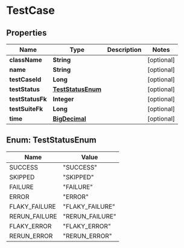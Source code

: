 
# TestCase

## Properties
Name | Type | Description | Notes
------------ | ------------- | ------------- | -------------
**className** | **String** |  |  [optional]
**name** | **String** |  |  [optional]
**testCaseId** | **Long** |  |  [optional]
**testStatus** | [**TestStatusEnum**](#TestStatusEnum) |  |  [optional]
**testStatusFk** | **Integer** |  |  [optional]
**testSuiteFk** | **Long** |  |  [optional]
**time** | [**BigDecimal**](BigDecimal.md) |  |  [optional]


<a name="TestStatusEnum"></a>
## Enum: TestStatusEnum
Name | Value
---- | -----
SUCCESS | &quot;SUCCESS&quot;
SKIPPED | &quot;SKIPPED&quot;
FAILURE | &quot;FAILURE&quot;
ERROR | &quot;ERROR&quot;
FLAKY_FAILURE | &quot;FLAKY_FAILURE&quot;
RERUN_FAILURE | &quot;RERUN_FAILURE&quot;
FLAKY_ERROR | &quot;FLAKY_ERROR&quot;
RERUN_ERROR | &quot;RERUN_ERROR&quot;




